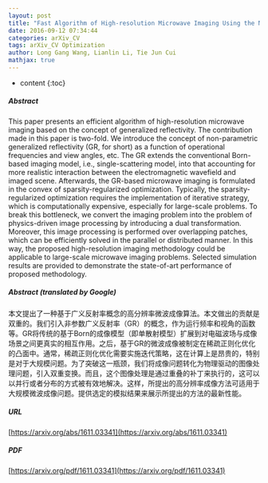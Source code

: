 ```yaml
---
layout: post
title: "Fast Algorithm of High-resolution Microwave Imaging Using the Non-parametric Generalized Reflectivity Model"
date: 2016-09-12 07:34:44
categories: arXiv_CV
tags: arXiv_CV Optimization
author: Long Gang Wang, Lianlin Li, Tie Jun Cui
mathjax: true
---
```


* content
{:toc}

##### Abstract
This paper presents an efficient algorithm of high-resolution microwave imaging based on the concept of generalized reflectivity. The contribution made in this paper is two-fold. We introduce the concept of non-parametric generalized reflectivity (GR, for short) as a function of operational frequencies and view angles, etc. The GR extends the conventional Born-based imaging model, i.e., single-scattering model, into that accounting for more realistic interaction between the electromagnetic wavefield and imaged scene. Afterwards, the GR-based microwave imaging is formulated in the convex of sparsity-regularized optimization. Typically, the sparsity-regularized optimization requires the implementation of iterative strategy, which is computationally expensive, especially for large-scale problems. To break this bottleneck, we convert the imaging problem into the problem of physics-driven image processing by introducing a dual transformation. Moreover, this image processing is performed over overlapping patches, which can be efficiently solved in the parallel or distributed manner. In this way, the proposed high-resolution imaging methodology could be applicable to large-scale microwave imaging problems. Selected simulation results are provided to demonstrate the state-of-art performance of proposed methodology.

##### Abstract (translated by Google)
本文提出了一种基于广义反射率概念的高分辨率微波成像算法。本文做出的贡献是双重的。我们引入非参数广义反射率（GR）的概念，作为运行频率和视角的函数等。GR将传统的基于Born的成像模型（即单散射模型）扩展到对电磁波场与成像场景之间更真实的相互作用。之后，基于GR的微波成像被制定在稀疏正则化优化的凸面中。通常，稀疏正则化优化需要实施迭代策略，这在计算上是昂贵的，特别是对于大规模问题。为了突破这一瓶颈，我们将成像问题转化为物理驱动的图像处理问题，引入双重变换。而且，这个图像处理是通过重叠的补丁来执行的，这可以以并行或者分布的方式被有效地解决。这样，所提出的高分辨率成像方法可适用于大规模微波成像问题。提供选定的模拟结果来展示所提出的方法的最新性能。

##### URL
[https://arxiv.org/abs/1611.03341](https://arxiv.org/abs/1611.03341)

##### PDF
[https://arxiv.org/pdf/1611.03341](https://arxiv.org/pdf/1611.03341)

